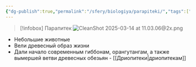 ```yaml
---
{"dg-publish":true,"permalink":"/sfery/biologiya/parapiteki/","tags":["Эволюция"]}
---
```


> [!infobox] Парапитек
> ![CleanShot 2025-03-14 at 11.03.06@2x.png](/img/user/%D0%90%D1%80%D1%85%D0%B8%D0%B2/%D0%9A%D1%8D%D1%88/CleanShot%202025-03-14%20at%2011.03.06@2x.png)
- Небольшие животные 
- Вели древесный образ жизни 
- Дали начало современным гиббонам, орангутангам, а также вымершей ветви древесных обезьян - [[Дриопитеки\|дриопитекам]] 